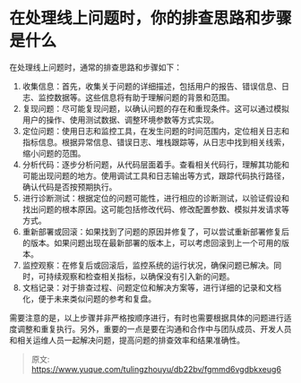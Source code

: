 # 在处理线上问题时，你的排查思路和步骤是什么

在处理线上问题时，通常的排查思路和步骤如下：

1. 收集信息：首先，收集关于问题的详细描述，包括用户的报告、错误信息、日志、监控数据等。这些信息将有助于理解问题的背景和范围。
2. 复现问题：尽可能复现问题，以确认问题的存在和重现条件。这可以通过模拟用户的操作、使用测试数据、调整环境参数等方式实现。
3. 定位问题：使用日志和监控工具，在发生问题的时间范围内，定位相关日志和指标信息。根据异常信息、错误日志、堆栈跟踪等，从日志中找到相关线索，缩小问题的范围。
4. 分析代码：逐步分析问题，从代码层面着手。查看相关代码行，理解其功能和可能出现问题的地方。使用调试工具和日志输出等方式，跟踪代码执行路径，确认代码是否按预期执行。
5. 进行诊断测试：根据定位的问题可能性，进行相应的诊断测试，以验证假设和找出问题的根本原因。这可能包括修改代码、修改配置参数、模拟并发请求等方式。
6. 重新部署或回滚：如果找到了问题的原因并修复了，可以尝试重新部署修复后的版本。如果问题出现在最新部署的版本上，可以考虑回滚到上一个可用的版本。
7. 监控观察：在修复后或回滚后，监控系统的运行状况，确保问题已解决。同时，可持续观察和检查相关指标，以确保没有引入新的问题。
8. 文档记录：对于排查过程、问题定位和解决方案等，进行详细的记录和文档化，便于未来类似问题的参考和复盘。

需要注意的是，以上步骤并非严格按顺序进行，有时也需要根据具体的问题进行适度调整和重复执行。另外，重要的一点是要在沟通和合作中与团队成员、开发人员和相关运维人员一起解决问题，提高问题的排查效率和结果准确性。


> 原文: <https://www.yuque.com/tulingzhouyu/db22bv/fgmmd6vgdbkxeug6>